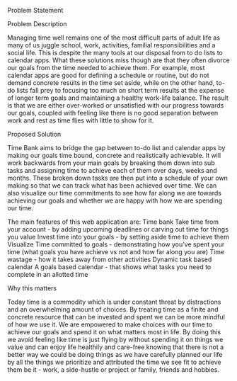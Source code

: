 Problem Statement 


Problem Description 

Managing time well remains one of the most difficult parts of adult life as many of us juggle school, work, activities, familial responsibilities and a social life. This is despite the many tools at our disposal from to do lists to calendar apps. What these solutions miss though are that they often divorce our goals from the time needed to achieve them. For example, most calendar apps are good for defining a schedule or routine, but do not demand concrete results in the time set aside, while on the other hand, to-do lists fall prey to focusing too much on short term results at the expense of longer term goals and maintaining a healthy work-life balance. The result is that we are either over-worked or unsatisfied with our progress towards our goals, coupled with feeling like there is no good separation between work and rest as time flies with little to show for it.

Proposed Solution 

Time Bank aims to bridge the gap between to-do list and calendar apps by making our goals time bound, concrete and realistically achievable. It will work backwards from your main goals by breaking them down into sub tasks and assigning time to achieve each of them over days, weeks and months. These broken down tasks are then put into a schedule of your own making so that we can track what has been achieved over time. We can also visualize our time commitments to see how far along we are towards achieving our goals and whether we are happy with how we are spending our time. 

The main features of this web application are: 
Time bank 
Take time from your account - by adding upcoming deadlines or carving out time for things you value 
Invest time into your goals - by setting aside time to achieve them 
Visualize
Time committed to goals - demonstrating how you’ve spent your time (what goals you have achieve vs not and how far along you are) 
Time wastage - how it takes away from other activities
Dynamic task based calendar 
A goals based calendar - that shows what tasks you need to complete in an allotted time 

Why this matters

Today time is a commodity which is under constant threat by distractions and an overwhelming amount of choices. By treating time as a finite and concrete resource that can be invested and spent we can be more mindful of how we use it. We are empowered to make choices with our time to achieve our goals and spend it on what matters most in life. By doing this we avoid feeling like time is just flying by without spending it on things we value and can enjoy life healthily and care-free knowing that there is not a better way we could be doing things as we have carefully planned our life by all the things we prioritize and attributed the time we see fit to achieve them be it - work, a side-hustle or project or family, friends and hobbies.
